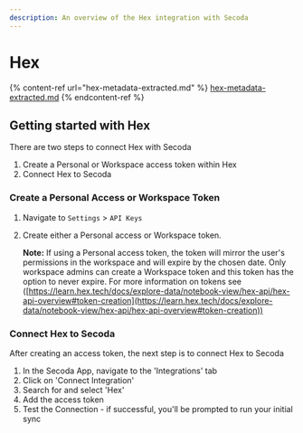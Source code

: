 ```yaml
---
description: An overview of the Hex integration with Secoda
---
```


# Hex

{% content-ref url="hex-metadata-extracted.md" %}
[hex-metadata-extracted.md](hex-metadata-extracted.md)
{% endcontent-ref %}

## Getting started with Hex

There are two steps to connect Hex with Secoda

1. Create a Personal or Workspace access token within Hex
2. Connect Hex to Secoda

### **Create a Personal Access or Workspace Token**

1. Navigate to `Settings` > `API Keys`
2.  Create either a Personal access or Workspace token.&#x20;

    **Note:** If using a Personal access token, the token will mirror the user's permissions in the workspace and will expire by the chosen date. Only workspace admins can create a Workspace token and this token has the option to never expire. For more information on tokens see ([https://learn.hex.tech/docs/explore-data/notebook-view/hex-api/hex-api-overview#token-creation](https://learn.hex.tech/docs/explore-data/notebook-view/hex-api/hex-api-overview#token-creation))

### **Connect Hex to Secoda**

After creating an access token, the next step is to connect Hex to Secoda

1. In the Secoda App, navigate to the 'Integrations' tab
2. Click on 'Connect Integration'
3. Search for and select 'Hex'
4. Add the access token
5. Test the Connection - if successful, you'll be prompted to run your initial sync
